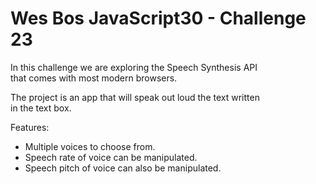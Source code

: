 # Wes Bos JavaScript30 - Challenge 23

In this challenge we are exploring the Speech Synthesis API  
that comes with most modern browsers.

The project is an app that will speak out loud the text written  
in the text box.

Features:  
* Multiple voices to choose from.  
* Speech rate of voice can be manipulated.  
* Speech pitch of voice can also be manipulated.